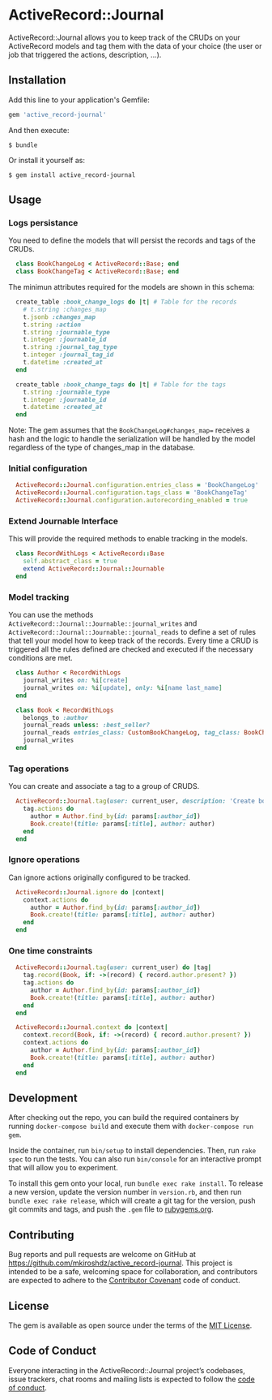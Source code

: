 # ActiveRecord::Journal

ActiveRecord::Journal allows you to keep track of the CRUDs on your ActiveRecord models and tag them with the data of your choice (the user or job that triggered the actions, description, ...).

## Installation

Add this line to your application's Gemfile:

```ruby
gem 'active_record-journal'
```

And then execute:

    $ bundle

Or install it yourself as:

    $ gem install active_record-journal


## Usage

### Logs persistance

You need to define the models that will persist the records and tags of the CRUDs.

```ruby
  class BookChangeLog < ActiveRecord::Base; end
  class BookChangeTag < ActiveRecord::Base; end
```

The minimun attributes required for the models are shown in this schema: 

```ruby
  create_table :book_change_logs do |t| # Table for the records
    # t.string :changes_map 
    t.jsonb :changes_map
    t.string :action
    t.string :journable_type
    t.integer :journable_id
    t.string :journal_tag_type
    t.integer :journal_tag_id
    t.datetime :created_at
  end

  create_table :book_change_tags do |t| # Table for the tags
    t.string :journable_type
    t.integer :journable_id
    t.datetime :created_at
  end
```

Note: The gem assumes that the `BookChangeLog#changes_map=` receives a hash and the logic to handle the serialization will be handled by the model regardless of the type of changes_map in the database.

### Initial configuration

```ruby
  ActiveRecord::Journal.configuration.entries_class = 'BookChangeLog'
  ActiveRecord::Journal.configuration.tags_class = 'BookChangeTag'
  ActiveRecord::Journal.configuration.autorecording_enabled = true
```

### Extend Journable Interface

This will provide the required methods to enable tracking in the models.

```ruby
  class RecordWithLogs < ActiveRecord::Base
    self.abstract_class = true
    extend ActiveRecord::Journal::Journable
  end
```

### Model tracking

You can use the methods `ActiveRecord::Journal::Journable::journal_writes` and `ActiveRecord::Journal::Journable::journal_reads` to define a set of rules that tell your model how to keep track of the records. Every time a CRUD is triggered all the rules defined are checked and executed if the necessary conditions are met.

```ruby
  class Author < RecordWithLogs   
    journal_writes on: %i[create]
    journal_writes on: %i[update], only: %i[name last_name]
  end

  class Book < RecordWithLogs    
    belongs_to :author
    journal_reads unless: :best_seller?
    journal_reads entries_class: CustomBookChangeLog, tag_class: BookChangeTag, if: :best_seller?
    journal_writes 
  end
```

### Tag operations

You can create and associate a tag to a group of CRUDS.

```ruby
  ActiveRecord::Journal.tag(user: current_user, description: 'Create book') do |tag|
    tag.actions do
      author = Author.find_by(id: params[:author_id])
      Book.create!(title: params[:title], author: author)
    end
  end
```

### Ignore operations

Can ignore actions originally configured to be tracked.

```ruby
  ActiveRecord::Journal.ignore do |context|
    context.actions do
      author = Author.find_by(id: params[:author_id])
      Book.create!(title: params[:title], author: author)
    end
  end
```

### One time constraints

```ruby
  ActiveRecord::Journal.tag(user: current_user) do |tag|
    tag.record(Book, if: ->(record) { record.author.present? })
    tag.actions do
      author = Author.find_by(id: params[:author_id])
      Book.create!(title: params[:title], author: author)
    end
  end

  ActiveRecord::Journal.context do |context|
    context.record(Book, if: ->(record) { record.author.present? })
    context.actions do
      author = Author.find_by(id: params[:author_id])
      Book.create!(title: params[:title], author: author)
    end
  end
```

## Development

After checking out the repo, you can build the required containers by running `docker-compose build` and execute them with `docker-compose run gem`.

Inside the container, run `bin/setup` to install dependencies. Then, run `rake spec` to run the tests. You can also run `bin/console` for an interactive prompt that will allow you to experiment.

To install this gem onto your local, run `bundle exec rake install`. To release a new version, update the version number in `version.rb`, and then run `bundle exec rake release`, which will create a git tag for the version, push git commits and tags, and push the `.gem` file to [rubygems.org](https://rubygems.org).

## Contributing

Bug reports and pull requests are welcome on GitHub at https://github.com/mkiroshdz/active_record-journal. This project is intended to be a safe, welcoming space for collaboration, and contributors are expected to adhere to the [Contributor Covenant](http://contributor-covenant.org) code of conduct.

## License

The gem is available as open source under the terms of the [MIT License](https://opensource.org/licenses/MIT).

## Code of Conduct

Everyone interacting in the ActiveRecord::Journal project’s codebases, issue trackers, chat rooms and mailing lists is expected to follow the [code of conduct](https://github.com/[USERNAME]/active_record-journal/blob/master/CODE_OF_CONDUCT.md).

